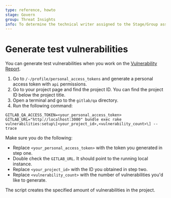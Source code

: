 ```yaml
---
type: reference, howto
stage: Govern
group: Threat Insights
info: To determine the technical writer assigned to the Stage/Group associated with this page, see https://about.gitlab.com/handbook/product/ux/technical-writing/#assignments
---
```


# Generate test vulnerabilities

You can generate test vulnerabilities when you work on the [Vulnerability Report](../vulnerability_report/index.md).

1. Go to `/-/profile/personal_access_tokens` and generate a personal access token with `api` permissions.
1. Go to your project page and find the project ID. You can find the project ID below the project title.
1. Open a terminal and go to the `gitlab/qa` directory.
1. Run the following command:

```shell
GITLAB_QA_ACCESS_TOKEN=<your_personal_access_token> GITLAB_URL="http://localhost:3000" bundle exec rake vulnerabilities:setup\[<your_project_id>,<vulnerability_count>\] --trace
```

Make sure you do the following:

- Replace `<your_personal_access_token>` with the token you generated in step one.
- Double check the `GITLAB_URL`. It should point to the running local instance.
- Replace `<your_project_id>` with the ID you obtained in step two.
- Replace `<vulnerability_count>` with the number of vulnerabilities you'd like to generate.

The script creates the specified amount of vulnerabilities in the project.
